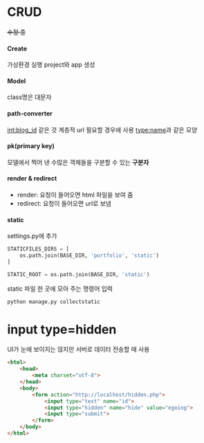 # CRUD

~~수정 중~~

#### Create
가상환경 실행
project와 app 생성

#### Model
class명은 대문자


#### path-converter
<int:blog_id> 같은 것
계층적 url 필요할 경우에 사용
<type:name>과 같은 모양

#### pk(primary key)
모델에서 찍어 낸 수많은 객체들을 구분할 수 있는 **구분자**

#### render & redirect
- render: 요청이 들어오면 html 파일을 보여 줌
- redirect: 요청이 들어오면 url로 보냄

#### static

settings.py에 추가
```python
STATICFILES_DIRS = [
    os.path.join(BASE_DIR, 'portfolio', 'static')
]

STATIC_ROOT = os.path.join(BASE_DIR, 'static')
```

static 파일 한 곳에 모아 주는 명령어 입력
```bash
python manage.py collectstatic
```


# input type=hidden


UI가 눈에 보이지는 않지만 서버로 데이터 전송할 때 사용

```html
<html>
    <head>
        <meta charset="utf-8">
    </head>
    <body>
        <form action="http://localhost/hidden.php">
            <input type="text" name="id">
            <input type="hidden" name="hide" value="egoing">
            <input type="submit">
        </form>
    </body>
</html>
```

